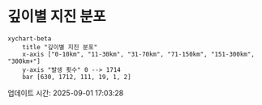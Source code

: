 # 깊이별 지진 분포

```mermaid
xychart-beta
    title "깊이별 지진 분포"
    x-axis ["0-10km", "11-30km", "31-70km", "71-150km", "151-300km", "300km+"]
    y-axis "발생 횟수" 0 --> 1714
    bar [630, 1712, 111, 19, 1, 2]
```

업데이트 시간: 2025-09-01 17:03:28
